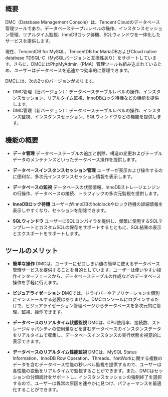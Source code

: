 ## 概要
DMC（Database Management Console）は、Tencent Cloudのデータベース管理ツールであり、データベーステーブルレベルの操作、インスタンスセッション管理、リアルタイム監視、InnoDBロック待機、SQLウィンドウを一体化したサービスを提供します。

現在、TencentDB for MySQL、TencentDB for MariaDBおよびCloud native database TDSQL-C（MySQLバージョンと互換性あり）をサポートしています。さらに、DMCにはPhpMyAdmin（PMA）管理ツールも組み込まれているため、ユーザーはデータベースを迅速かつ効率的に管理できます。

DMCには、次の2つのバージョンがあります。
- DMC管理（旧バージョン）：データベーステーブルレベルの操作、インスタンスセッション、リアルタイム監視、InnoDBロック待機などの機能を提供します。
- DMC管理（新バージョン）：データベーステーブルレベルの操作、インスタンス監視、インスタンスセッション、SQLウィンドウなどの機能を提供します。

## 機能の概要
- **データ管理**
データベーステーブルの追加と削除、構造の変更およびテーブルデータのメンテナンスといったデータベース操作を提供します。

- **データベースインスタンスセッション管理**
ユーザーが表示および操作するのに便利な、多次元インスタンスセッション情報を表示します。

- **データベースの監視**
データベースの状態情報、InnoDBストレージエンジンの行操作、データベースの接続、トラフィックの多次元監視を提供します。

- **InnoDBロック待機**
ユーザーがInnoDBのholdlockやロック待機の詳細情報を表示しやすくなり、セッションを削除できます。

- **SQLウィンドウ**
ユーザーにSQLコンパイラを提供し、頻繁に使用するSQLテンプレートとカスタムSQLの保存をサポートするとともに、SQL結果の表示とエクスポートをサポートします。

## ツールのメリット
- **簡単な操作**
DMCは、ユーザーにゼロしきい値の簡単に使えるデータベース管理サービスを提供することを目的としています。ユーザーは使いやすい操作インターフェースから、データベーステーブルの作成などのデータベース操作を手軽に行えます。

- **ビジュアライゼーション**
DMCでは、ドライバーやアプリケーションを個別にインストールする必要はありません。DMCコンソールにログインするだけで、ビジュアライゼーション管理ページからデータベースを多次元的に管理、監視、操作できます。

- **データベースのリアルタイム状態監視**
DMCは、CPU使用率、接続数、ストレージキャパシティの使用量などを含むデータベースのインスタンスデータをリアルタイムで収集し、データベースインスタンスの実行状態を視覚的に表示できます。

- **データベースのリアルタイム性能監視**
DMCは、MySQL Status Information、InnoDB Row Operation、Threads、NetWorkに関する複数のデータを含むデータベース性能の秒レベル監視を提供するので、ユーザーは各性能の変動をリアルタイムで監視することができます。また、DMCはセッションの分類統計をサポートし、インスタンスセッションの強制終了を選択するので、ユーザーは異常の原因を速やかに見つけ、パフォーマンスを最適化することができます。

